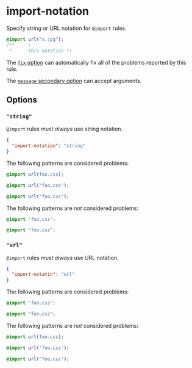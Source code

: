 # import-notation

Specify string or URL notation for `@import` rules.

<!-- prettier-ignore -->
```css
@import url("x.jpg");
/**     ↑
 *      This notation */
```

The [`fix` option](../../../docs/user-guide/options.md#fix) can automatically fix all of the problems reported by this rule.

The [`message` secondary option](../../../docs/user-guide/configure.md#message) can accept arguments.

## Options

### `"string"`

`@import` rules _must always_ use string notation.

```json
{
  "import-notation": "string"
}
```

The following patterns are considered problems:

<!-- prettier-ignore -->
```css
@import url(foo.css);
```

<!-- prettier-ignore -->
```css
@import url('foo.css');
```

<!-- prettier-ignore -->
```css
@import url("foo.css");
```

The following patterns are _not_ considered problems:

<!-- prettier-ignore -->
```css
@import 'foo.css';
```

<!-- prettier-ignore -->
```css
@import "foo.css";
```

### `"url"`

`@import` rules _must always_ use URL notation.

```json
{
  "import-notatin": "url"
}
```

The following patterns are considered problems:

<!-- prettier-ignore -->
```css
@import 'foo.css';
```

<!-- prettier-ignore -->
```css
@import "foo.css";
```

The following patterns are _not_ considered problems:

<!-- prettier-ignore -->
```css
@import url(foo.css);
```

<!-- prettier-ignore -->
```css
@import url('foo.css');
```

<!-- prettier-ignore -->
```css
@import url("foo.css");
```
